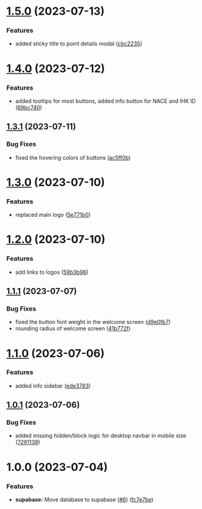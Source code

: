 # [1.5.0](https://github.com/technologiestiftung/ihk-vis/compare/v1.4.0...v1.5.0) (2023-07-13)


### Features

* added sticky title to point details modal ([cbc2235](https://github.com/technologiestiftung/ihk-vis/commit/cbc2235660e2efd80b64112f74ff034e415d1036))

# [1.4.0](https://github.com/technologiestiftung/ihk-vis/compare/v1.3.1...v1.4.0) (2023-07-12)


### Features

* added tooltips for most buttons, added info button for NACE and IHK ID ([69bc740](https://github.com/technologiestiftung/ihk-vis/commit/69bc7407933645bc384300b780d750d0a37c5f06))

## [1.3.1](https://github.com/technologiestiftung/ihk-vis/compare/v1.3.0...v1.3.1) (2023-07-11)


### Bug Fixes

* fixed the hovering colors of buttons ([ac5ff0b](https://github.com/technologiestiftung/ihk-vis/commit/ac5ff0b42a4b13b307c03b85edf639c9bbf0ee98))

# [1.3.0](https://github.com/technologiestiftung/ihk-vis/compare/v1.2.0...v1.3.0) (2023-07-10)


### Features

* replaced main logo ([5e771b0](https://github.com/technologiestiftung/ihk-vis/commit/5e771b04b6053c8f9e33a061e05bd70a0205eb59))

# [1.2.0](https://github.com/technologiestiftung/ihk-vis/compare/v1.1.1...v1.2.0) (2023-07-10)


### Features

* add links to logos ([59b3b96](https://github.com/technologiestiftung/ihk-vis/commit/59b3b96dc07352d334628b77cde403012baeac53))

## [1.1.1](https://github.com/technologiestiftung/ihk-vis/compare/v1.1.0...v1.1.1) (2023-07-07)


### Bug Fixes

* fixed the button font weight in the welcome screen ([d9e0fb7](https://github.com/technologiestiftung/ihk-vis/commit/d9e0fb738f849003374b0f628e28d047bf5ae642))
* rounding radius of welcome screen ([41b772f](https://github.com/technologiestiftung/ihk-vis/commit/41b772ff49a76f5ad289c76a6c47c8efd9a1db2e))

# [1.1.0](https://github.com/technologiestiftung/ihk-vis/compare/v1.0.1...v1.1.0) (2023-07-06)


### Features

* added info sidebar ([ede3783](https://github.com/technologiestiftung/ihk-vis/commit/ede378379af6f31dc290295f8407af3d60075582))

## [1.0.1](https://github.com/technologiestiftung/ihk-vis/compare/v1.0.0...v1.0.1) (2023-07-06)


### Bug Fixes

* added missing hidden/block logic for desktop navbar in mobile size ([7291139](https://github.com/technologiestiftung/ihk-vis/commit/729113942d6e8fcf76c96490643f875a4f772bcf))

# 1.0.0 (2023-07-04)


### Features

* **supabase:** Move database to supabase ([#6](https://github.com/technologiestiftung/ihk-vis/issues/6)) ([fc7e7be](https://github.com/technologiestiftung/ihk-vis/commit/fc7e7be8fa110f357a3651fd0782bf02c89417bf))
